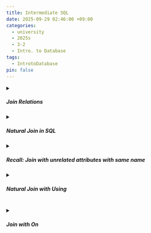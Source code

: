 ```yaml
---
title: Intermediate SQL
date: 2025-09-29 02:46:00 +09:00
categories:
  - university
  - 2025s
  - 3-2
  - Intro. to Database
tags:
  - IntrotoDatabase
pin: false
---
```


<details>
  <summary><h5>Join Relations</h5></summary>
	<ul>
	<li> Join Operations</li>
		<ul> 
		<li> take two operations </li>
		<li> combine rows from two tables, using related columns </li>
		<li> return another relation </li>
		</ul>
	<li> Three types of joins: </li>
		<ul>
		<li> Natural join </li>
		<li> Inner join </li>
		<li> Outer join </li>
		</ul>
	</ul>
		
</details>

<details>
  <summary><h5> Natural Join in SQL </h5></summary>
  <ul>
   <li> Natural join</li>
	   <ul>
	   <li> matches tuples using all common attributes. </li>
	   <li> retains only one copy of each common column. </li>
	   </ul>
   <li>E.g. List the names of instructors along with the course ID of the courses that courses that they teaches </li>
   <img class="obsidian-only" src="assets/posts/img/Natural_Join.png" alt="Natural_Join" width="400">
   <img class="site-only" src="{{ '/assets/posts/img/Natural_Join.png' | relative_url }}" alt="Natural_Join" width="400">
   <img class="obsidian-only" src="assets/posts/img/Inner_Join_Natural.png" alt="Inner_Join_Natural" width="400">
<img class="site-only" src="{{ '/assets/posts/img/Inner_Join_Natural.png' | relative_url }}" alt="Inner_Join_Natural" width="400">
  </ul>
</details>


<details>
  <summary><h5> Recall: Join with unrelated attributes with same name </h5></summary>
  <ul>
   <li> if two columns accidentally happen to have the same name, NATURAL JOIN will use the column as the join condition, </li>
   <img class="obsidian-only" src="assets/posts/img/Pasted image 20250929154905.png" alt="Pasted image 20250929154905.png" width="400">
<img class="site-only" src="{{ '/assets/posts/img/Pasted image 20250929154905.png' | relative_url }}" alt="Pasted image 20250929154905.png" width="400">
   <li> Example:</li>
	   <ul>
		select name, title
		<br>
	    from student natural join takes natural join course;
	   </ul>
  </ul>
</details>


<details>
  <summary><h5> Natural Join with Using </h5></summary>
  <ul>
   <li> Join condition can be explicitly specified by the "using" construct.</li>
		<ul>
		<li> To avoid the problem of unrelated attributes with same name</li>
		</ul>
   <li> Query Example</li>
	   <ul>
	   select name, title 
	   <br>
	   from (student natural join takes) join course using (course_id)
	   </ul>
	   <img class="obsidian-only" src="assets/posts/img/Pasted image 20250929155728.png" alt="Pasted image 20250929155728.png" width="400">
	   <img class="site-only" src="{{ '/assets/posts/img/Pasted image 20250929155728.png' | relative_url }}" alt="Pasted image 20250929155728.png" width="400">
  </ul>
</details>



<br>


<details>
  <summary><h5> Join with On </h5></summary>
  <ul>
   <li> "on" specifies a  <font color ="blue">predicated</font> as a join condition</li>
	   <ul>
	   <li> It allows join using columns that have different names </li>
	   </ul>
<li> Query example </li>
      select *
      <br>
      from student join project on ID = student_ID
<li>
  </ul>
</details>


